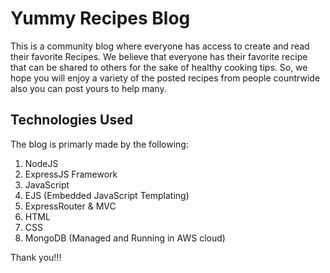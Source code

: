 # Yummy Recipes Blog

This is a community blog where everyone has access to create and read their favorite Recipes.
We believe that everyone has their favorite recipe that can be shared to others for the sake of healthy cooking tips.
So, we hope you will enjoy a variety of the posted recipes from people countrwide also you can post yours to help many.

## Technologies Used

The blog is primarly made by the following:

1. NodeJS
2. ExpressJS Framework
2. JavaScript
3. EJS (Embedded JavaScript Templating)
4. ExpressRouter & MVC
4. HTML
5. CSS
6. MongoDB (Managed and Running in AWS cloud)

Thank you!!!
